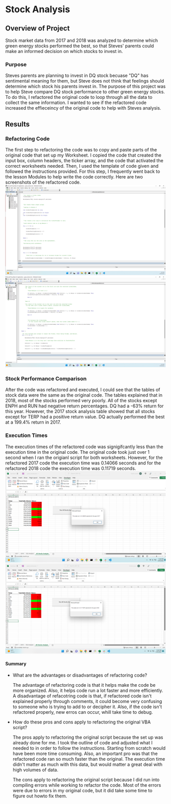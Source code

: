 # Stock Analysis

## Overview of Project

Stock market data from 2017 and 2018 was analyzed to determine which green energy stocks performed the best, so that Steves' parents could make an informed decision on which stocks to invest in.

### Purpose 

Steves parents are planning to invest in DQ stock becuase "DQ" has sentimental meaning for them, but Steve does not think that feelings should determine which stock his parents invest in. The purpose of this project was to help Steve compare DQ stock performance to other green energy stocks. To do this, I refactored the original code to loop through all the data to collect the same information. I wanted to see if the refactored code increased the effieceincy of the original code to help with Steves analysis.

## Results

### Refactoring Code

The first step to refactoring the code was to copy and paste parts of the original code that set up my Worksheet. I copied the code that created the input box, column headers, the ticker array, and the code that activated the correct worksheets needed. Then, I used the template of code given and followed the instructions provided. For this step, I frequently went back to the lesson Modules to help write the code correctly. Here are two screenshots of the refactored code. 
![Screenshot 1](https://github.com/EmLanc2715/Stock-Analysis/blob/main/Code_for_Results1.png)
![Screenshot 2](https://github.com/EmLanc2715/Stock-Analysis/blob/main/Code_for_Results2.png)

### Stock Performance Comparison 

After the code was refactored and executed, I could see that the tables of stock data were the same as the original code. The tables explained that in 2018, most of the stocks performed very poorly. All of the stocks except ENPH and RUN had negative return percentages. DQ had a -63% return for this year. However, the 2017 stock analysis table showed that all stocks except for TERP had a positive return value. DQ actually performed the best at a 199.4% return in 2017.

### Execution Times

The execution times of the refactored code was signigifcantly less than the execution time in the original code. The original code took just over 1 second when I ran the origianl script for both worksheets. However, for the refactored 2017 code the execution time was 0.14066 seconds and for the refactored 2018 code the execution time was 0.11719 seconds.
![Screenshot of execution time for 2017](https://github.com/EmLanc2715/Stock-Analysis/blob/main/VBA_Challenge_2017.png)
![Screenshot of execution time for 2018](https://github.com/EmLanc2715/Stock-Analysis/blob/main/VBA_Challenge_2018.png)

#### Summary
- What are the advantages or disadvantages of refactoring code?

    The advantage of refactoring code is that it helps make the code be more organized. Also, it helps code run a lot faster and more efficiently. A disadvantage of refacotring code is that, if refactored code isn't explained properly through comments, it could become very confusing to someone who is trying to add to or decipher it. Also, if the code isn't refactored properly, new erros can occur, whill take time to debug.

- How do these pros and cons apply to refactoring the original VBA script?

    The pros apply to refactoring the original script because the set up was already done for me. I took the outline of code and adjusted what I needed to in order to follow the instructions. Starting from scratch would have been more time consuming. Also, an important pro was that the refactored code ran so much faster than the original. The execution time didn't matter as much with this data, but would matter a great deal with high volumes of data.

    The cons apply to refactoring the original script because I did run into compiling errors while working to refactor the code. Most of the errors were due to errors in my original code, but it did take some time to figure out howto fix them.